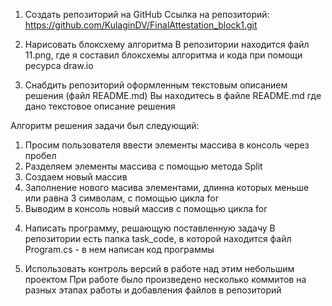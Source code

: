 1) Создать репозиторий на GitHub
Ссылка на репозиторий: https://github.com/KulaginDV/FinalAttestation_block1.git

2) Нарисовать блоксхему алгоритма
В репозитории находится файл 11.png, где я составил блоксхемы 
алгоритма и кода при помощи ресурса draw.io

3) Снабдить репозиторий оформленным текстовым описанием решения (файл README.md)
Вы находитесь в файле README.md где дано текстовое описание решения

Алгоритм решения задачи был следующий: 

1. Просим пользователя ввести элементы массива в консоль через пробел
2. Разделяем элементы массива с помощью метода Split
3. Создаем новый массив
4. Заполнение нового масива элементами, длинна которых меньше или равна 3 символам, с помощью цикла for
5. Выводим в консоль новый массив с помощью цикла for

4) Написать программу, решающую поставленную задачу
В репозитории есть папка task_code, в которой находится файл Program.cs - в нем написан код программы

5) Использовать контроль версий в работе над этим небольшим проектом
При работе было произведено несколько коммитов на разных этапах работы и добавления файлов в репозиторий